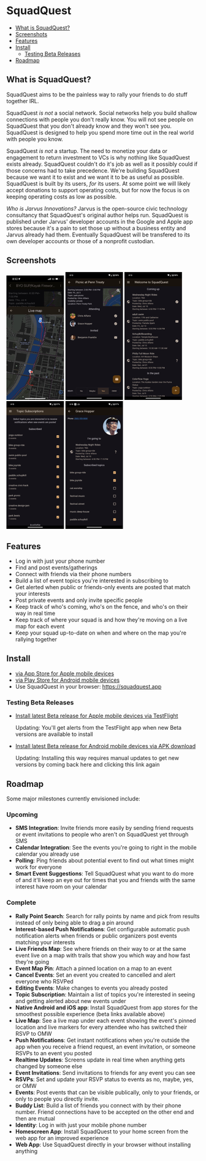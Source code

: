 # SquadQuest

- [What is SquadQuest?](#what-is-squadquest)
- [Screenshots](#screenshots)
- [Features](#features)
- [Install](#install)
  - [Testing Beta Releases](#testing-beta-releases)
- [Roadmap](#roadmap)

## What is SquadQuest?

SquadQuest aims to be the painless way to rally your friends to do stuff together IRL.

SquadQuest *is not* a social network. Social networks help you build shallow connections with people you don't really know. You will not see people on SquadQuest that you don't already know and they won't see you. SquadQuest is designed to help you spend more time out in the real world with people you know.

SquadQuest *is not* a startup. The need to monetize your data or engagement to return investment to VCs is why nothing like SquadQuest exists already. SquadQuest couldn't do it's job as well as it possibly could if those concerns had to take precedence. We're building SquadQuest because we want it to exist and we want it to be as useful as possible. SquadQuest is built by its users, *for* its users. At some point we will likely accept donations to support operating costs, but for now the focus is on keeping operating costs as low as possible.

*Who is Jarvus Innovations?* Jarvus is the open-source civic technology consultancy that SquadQuest's original author helps run. SquadQuest is published under Jarvus' developer accounts in the Google and Apple app stores because it's a pain to set those up without a business entity and Jarvus already had them. Eventually SquadQuest will be transfered to its own developer accounts or those of a nonprofit custodian.

## Screenshots

<p float="left">
  <img src="./screenshots/map-river.png" width="150" alt="Map screen: River event" />
  <img src="./screenshots/event.png" width="150" alt="Event screen" />
  <img src="./screenshots/home.png" width="150" alt="Home screen" />
  <img src="./screenshots/topics.png" width="150" alt="Topics screen" />
  <img src="./screenshots/profile.png" width="150" alt="Profile screen" />
</p>

## Features

- Log in with just your phone number
- Find and post events/gatherings
- Connect with friends via their phone numbers
- Build a list of event topics you're interested in subscribing to
- Get alerted when public or friends-only events are posted that match your interests
- Post private events and only invite specific people
- Keep track of who's coming, who's on the fence, and who's on their way in real time
- Keep track of where your squad is and how they're moving on a live map for each event
- Keep your squad up-to-date on when and where on the map you're rallying together

## Install

- [via App Store for Apple mobile devices](https://apps.apple.com/us/app/squadquest/id6504465196)
- [via Play Store for Android mobile devices](https://play.google.com/store/apps/details?id=app.squadquest)
- Use SquadQuest in your browser: <https://squadquest.app>

### Testing Beta Releases

- [Install latest Beta release for Apple mobile devices via TestFlight](https://testflight.apple.com/join/1xppwmKm)

    Updating: You'll get alerts from the TestFlight app when new Beta versions are available to install

- [Install latest Beta release for Android mobile devices via APK download](https://github.com/SquadQuest/SquadQuest/releases/latest/download/SquadQuest.apk)

    Updating: Installing this way requires manual updates to get new versions by coming back here and clicking this link again


## Roadmap

Some major milestones currently envisioned include:

### Upcoming

- **SMS Integration**: Invite friends more easily by sending friend requests or event invitations to people who aren't on SquadQuest yet through SMS
- **Calendar Integration**: See the events you're going to right in the mobile calendar you already use
- **Polling**: Ping friends about potential event to find out what times might work for everyone
- **Smart Event Suggestions**: Tell SquadQuest what you want to do more of and it'll keep an eye out for times that you and friends with the same interest have room on your calendar

### Complete

- **Rally Point Search**: Search for rally points by name and pick from results instead of only being able to drag a pin around
- **Interest-based Push Notifications**: Get configurable automatic push notification alerts when friends or public organizers post events matching your interests
- **Live Friends Map**: See where friends on their way to or at the same event live on a map with trails that show you which way and how fast they're going
- **Event Map Pin**: Attach a pinned location on a map to an event
- **Cancel Events**: Set an event you created to cancelled and alert everyone who RSVPed
- **Editing Events**: Make changes to events you already posted
- **Topic Subscription**: Maintain a list of topics you're interested in seeing and getting alerted about new events under
- **Native Android and iOS app**: Install SquadQuest from app stores for the smoothest possible experience (beta links available above)
- **Live Map**: See a live map under each event showing the event's pinned location and live markers for every attendee who has switched their RSVP to OMW
- **Push Notifications**: Get instant notifications when you're outside the app when you receive a friend request, an event invitation, or someone RSVPs to an event you posted
- **Realtime Updates**: Screens update in real time when anything gets changed by someone else
- **Event Invitations**: Send invitations to friends for any event you can see
- **RSVPs**: Set and update your RSVP status to events as no, maybe, yes, or OMW
- **Events**: Post events that can be visible publically, only to your friends, or only to people you directly invite.
- **Buddy List**: Build a list of friends you connect with by their phone number. Friend connections have to be accepted on the other end and then are mutual
- **Identity**: Log in with just your mobile phone number
- **Homescreen App**: Install SquadQuest to your home screen from the web app for an improved experience
- **Web App**: Use SquadQuest directly in your browser without installing anything

